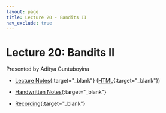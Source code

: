 ```yaml
---
layout: page
title: Lecture 20 - Bandits II
nav_exclude: true
---
```


# Lecture 20: Bandits II

Presented by Aditya Guntuboyina

- [Lecture Notes](https://data102.datahub.berkeley.edu/hub/user-redirect/git-pull?repo=https%3A%2F%2Fgithub.com%2Fds-102%2Ffa23-materials&urlpath=tree%2Ffa23-materials%2Flecture%2Flecture20%2FLectureTWENTYData102Fall2023.ipynb&branch=main){:target="_blank"} ([HTML](../../resources/assets/lectures/lec20/LectureTWENTYData102Fall2023.html){:target="_blank"})

- [Handwritten Notes](../../resources/assets/lectures/lec20/LectureTWENTYHandwrittenNotes.pdf){:target="_blank"}

- [Recording](https://bcourses.berkeley.edu/courses/1526710/pages/lecture-20-bandits-ii){:target="_blank"}
